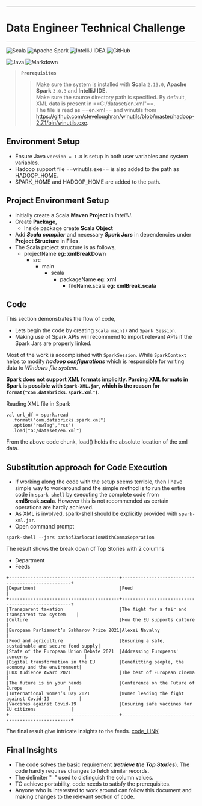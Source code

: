 ---

# Data Engineer Technical Challenge
***
![Scala](https://img.shields.io/badge/scala-%23DC322F.svg?style=for-the-badge&logo=scala&logoColor=white)
![Apache Spark](https://img.shields.io/badge/Apache%20Spark-4298B8.svg?style=for-the-badge&logo=Apache+Spark&logoColor=white)
![IntelliJ IDEA](https://img.shields.io/badge/IntelliJIDEA-000000.svg?style=for-the-badge&logo=intellij-idea&logoColor=white)
![GitHub](https://img.shields.io/badge/github-%23121011.svg?style=for-the-badge&logo=github&logoColor=white)

![Java](https://img.shields.io/badge/java-%23ED8B00.svg?style=for-the-badge&logo=java&logoColor=white)
![Markdown](https://img.shields.io/badge/markdown-%23000000.svg?style=for-the-badge&logo=markdown&logoColor=white)

> **`Prerequisites`**
>>Make sure the system is installed with **Scala** `2.13.0`, **Apache Spark** `3.0.3` and **IntelliJ IDE.**\
>> Make sure the source directory path is specified. By default, XML data is present in ==G:/dataset/en.xml"==.\
>> The file is read as ==en.xml== and winutils from https://github.com/steveloughran/winutils/blob/master/hadoop-2.7.1/bin/winutils.exe.

## Environment Setup
+ Ensure Java `version = 1.8` is setup in both user variables and system variables.
+ Hadoop support file ==winutils.exe== is also added to the path as HADOOP_HOME.
+ SPARK_HOME and HADOOP_HOME are added to the path.






## Project Environment Setup

+ Initially create a Scala **Maven Project** in _IntelliJ_.
+ Create **Package**, 
  - Inside package create **Scala Object**
+ Add _**Scala compiler**_ and necessary _**Spark Jars**_ in dependencies under **Project Structure** in **Files**.
+ The Scala project structure is as follows,
  + projectName **eg: xmlBreakDown**
    +  src
       +  main
           +  scala
               +  packageName **eg: xml**
                     +  fileName.scala **eg: xmlBreak.scala**
 

## Code
This section demonstrates the flow of code,
+ Lets begin the code by creating `Scala main()` and `Spark Session`.
+ Making use of Spark APIs will recommend to import relevant APIs if the Spark Jars are properly linked.


 Most of the work is accomplished with `SparkSession`. While `SparkContext` helps to modify _**hadoop configurations**_ which is responsible for writing data to _Windows file system_.


**Spark does not support XML formats implicitly. Parsing XML formats in Spark is possible with `Spark-XML.jar`, which is the reason for `format("com.databricks.spark.xml")`.**

Reading XML file in Spark

    val url_df = spark.read
      .format("com.databricks.spark.xml")
      .option("rowTag","rss")
      .load("G:/dataset/en.xml")

From the above code chunk, load() holds the absolute location of the xml data.



## Substitution approach for Code Execution

+ If working along the code with the setup seems terrible, then I have simple way to workaround and the simple method is to run the entire code in `spark-shell` by executing the complete code from **xmlBreak.scala**. However this is not recommended as certain operations are hardly achieved.
+ As XML is involved, spark-shell should be explicitly provided with `spark-xml.jar`.
+ Open command prompt
```
spark-shell --jars pathofJarlocationWithCommaSeperation
```
The result shows the break down of Top Stories with 2 columns
+ Department
+ Feeds
```
+-----------------------------------------+---------------------------------------------------+
|Department                               |Feed                                               |
+-----------------------------------------+---------------------------------------------------+
|Transparent taxation                     |The fight for a fair and transparent tax system    |
|Culture                                  |How the EU supports culture                        |
|European Parliament’s Sakharov Prize 2021|Alexei Navalny                                     |
|Food and agriculture                     |Ensuring a safe, sustainable and secure food supply|
|State of the European Union Debate 2021  |Addressing Europeans' concerns                     |
|Digital transformation in the EU         |Benefitting people, the economy and the environment|
|LUX Audience Award 2021                  |The best of European cinema                        |
|The future is in your hands              |Conference on the Future of Europe                 |
|International Women’s Day 2021           |Women leading the fight against Covid-19           |
|Vaccines against Covid-19                |Ensuring safe vaccines for EU citizens             |
+-----------------------------------------+---------------------------------------------------+
```
The final result give 
intricate insights to the feeds.
[code_LINK](https://github.com/nishanthMatta/DE_Technical_Challenge/blob/main/xmlBreakDown/src/main/scala/xml/xmlBreak.scala)

## Final Insights
+ The code solves the basic requirement (_**retrieve the Top Stories**_). The code hardly requires changes to fetch similar records.
+ The delimiter "`-`" used to distinguish the column values.
+ TO achieve portability, code needs to satisfy the prerequisites.
+ Anyone who is interested to work around can follow this document and making changes to the relevant section of code.
